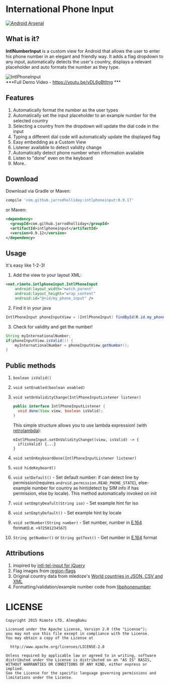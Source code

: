# International Phone Input #
[![Android Arsenal](https://img.shields.io/badge/Android%20Arsenal-IntlPhoneInput-green.svg?style=true)](https://android-arsenal.com/details/1/2976)

## What is it?
**IntlNumberInput** is a custom view for Android that allows the user to enter his phone number in an
elegant and friendly way. It adds a flag dropdown to any input, automatically detects the user's
country, displays a relevant placeholder and auto formats the number as they type.

![IntlPhoneInput](gif-animation.gif) <br />
***Full Demo Video - https://youtu.be/vDL6gBtltng ***


## Features
1. Automatically format the number as the user types
2. Automatically set the input placeholder to an example number for the selected country
3. Selecting a country from the dropdown will update the dial code in the input
4. Typing a different dial code will automatically update the displayed flag
5. Easy embedding as a Custom View
6. Listener available to detect validity change
7. Automatically detect phone number when information available
8. Listen to "done" even on the keyboard
9. More..

## Download
Download via Gradle or Maven:
```groovy
compile 'com.github.jarrodholliday:intlphoneinput:0.9.17'
```
or Maven:
```xml
<dependency>
  <groupId>com.github.jarrodholliday</groupId>
  <artifactId>intlphoneinput</artifactId>
  <version>0.9.12</version>
</dependency>
```

## Usage
It's easy like 1-2-3! 

1. Add the view to your layout XML:
```xml
<net.rimoto.intlphoneinput.IntlPhoneInput
    android:layout_width="match_parent"
    android:layout_height="wrap_content"
    android:id="@+id/my_phone_input" />
```

2. Find it in your java
```java
IntlPhoneInput phoneInputView = (IntlPhoneInput) findById(R.id.my_phone_input);
```

3. Check for validity and get the number!
```java
String myInternationalNumber;
if(phoneInputView.isValid()) {
    myInternationalNumber = phoneInputView.getNumber();
}
```

## Public methods

1. `boolean isValid()`
1. `void setEnabled(boolean enabled)`
2. `void setOnValidityChange(IntlPhoneInputListener listener)`

    ```java
    public interface IntlPhoneInputListener {
      void done(View view, boolean isValid);
    }
    ```
    
    This simple structure allows you to use lambda expression! (with [retrolambda](https://github.com/orfjackal/retrolambda)):
    ```
    mIntlPhoneInput.setOnValidityChange((view, isValid) -> {
      if(isValid) {...}
    }
    ```
  
3. `void setOnKeyboardDone(IntlPhoneInputListener listener)`
4. `void hideKeyboard()`
5. `void setDefault()` - Set default number: if can detect line by permission(requires `android.permission.READ_PHONE_STATE`), else- example number for country as hint(detect by SIM info if has permission, else by locale). This method automatically invoked on init
6. `void setEmptyDeafult(String iso)` - Set example hint for iso
7. `void setEmptyDefault()` - Set example hint by locale
8. `void setNumber(String number)` - Set number, number in [E.164](https://en.wikipedia.org/wiki/E.164) format(i.e. `+972501234567`)
9. `String getNumber()` or `String getText()` - Get number in [E.164](https://en.wikipedia.org/wiki/E.164) format


## Attributions

1. Inspired by [intl-tel-input for jQuery](https://github.com/jackocnr/intl-tel-input)
2. Flag images from [region-flags](https://github.com/behdad/region-flags)
3. Original country data from mledoze's [World countries in JSON, CSV and XML](https://github.com/mledoze/countries)
4. Formatting/validation/example number code from [libphonenumber](https://github.com/googlei18n/libphonenumber)

# LICENSE
    Copyright 2015 Rimoto LTD, AlmogBaku
    
    Licensed under the Apache License, Version 2.0 (the "License");
    you may not use this file except in compliance with the License.
    You may obtain a copy of the License at
    
      http://www.apache.org/licenses/LICENSE-2.0
    
    Unless required by applicable law or agreed to in writing, software
    distributed under the License is distributed on an "AS IS" BASIS,
    WITHOUT WARRANTIES OR CONDITIONS OF ANY KIND, either express or implied.
    See the License for the specific language governing permissions and
    limitations under the License.
